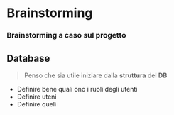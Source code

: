 # Brainstorming
### Brainstorming a caso sul progetto

## Database

> Penso che sia utile iniziare dalla __struttura__ del __DB__

* Definire bene quali ono i ruoli degli utenti
* Definire uteni
* Definire queli 
